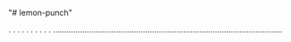 "# lemon-punch"

.
.
.
.
.
.
.
.
.
.
......................................................................................................